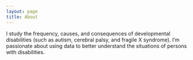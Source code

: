 ```yaml
---
layout: page
title: About
---
```


I study the frequency, causes, and consequences of developmental disabilities (such as autism, cerebral palsy, and fragile X syndrome).  I’m passionate about using data to better understand the situations of persons with disabilities. 
